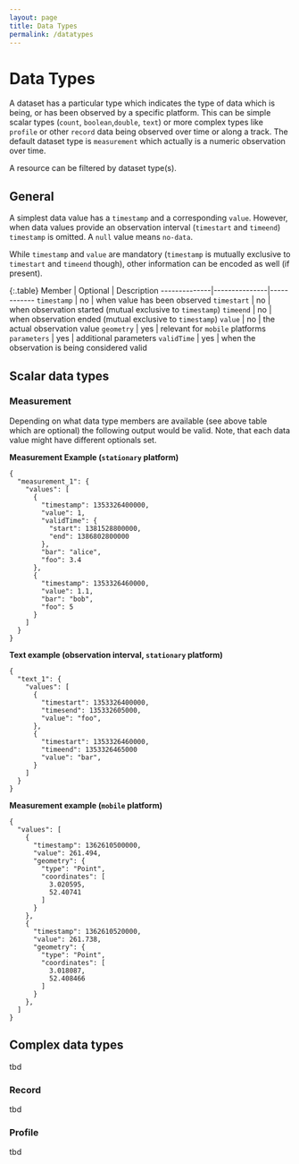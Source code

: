 ```yaml
---
layout: page
title: Data Types
permalink: /datatypes
---
```


# Data Types

A dataset has a particular type which indicates the type of data
which is being, or has been observed by a specific platform. This 
can be simple scalar types (`count`, `boolean`,`double`, `text`)
or more complex types like `profile` or other `record` data being
observed over time or along a track. The default dataset type is 
`measurement` which actually is a numeric observation over time.

A resource can be filtered by dataset type(s).

## General
A simplest data value has a `timestamp` and a corresponding `value`.
However, when data values provide an observation interval (`timestart`
and `timeend`) `timestamp` is omitted.
A `null` value means `no-data`. 

While `timestamp` and `value` are mandatory (`timestamp` is mutually 
exclusive to `timestart` and `timeend` though), other information can
be encoded as well (if present).

{:.table}
Member        | Optional      | Description
--------------|---------------|------------
`timestamp`   | no            | when value has been observed
`timestart`   | no            | when observation started (mutual exclusive to `timestamp`)
`timeend`     | no            | when observation ended (mutual exclusive to `timestamp`)
`value`       | no            | the actual observation value
`geometry`    | yes           | relevant for `mobile` platforms
`parameters`  | yes           | additional parameters
`validTime`   | yes           | when the observation is being considered valid

## Scalar data types

### Measurement
Depending on what data type members are available (see above table which are 
optional) the following output would be valid. Note, that each data value might
have different optionals set.

**Measurement Example (`stationary` platform)**
```
{
  "measurement_1": {
    "values": [
      {
        "timestamp": 1353326400000,
        "value": 1,
        "validTime": {
          "start": 1381528800000,
          "end": 1386802800000
        },
        "bar": "alice",
        "foo": 3.4
      },
      {
        "timestamp": 1353326460000,
        "value": 1.1,
        "bar": "bob",
        "foo": 5
      }
    ]
  }
}
```

**Text example (observation interval, `stationary` platform)**
```
{
  "text_1": {
    "values": [
      {
        "timestart": 1353326400000,
        "timesend": 135332605000,
        "value": "foo",
      },
      {
        "timestart": 1353326460000,
        "timeend": 1353326465000
        "value": "bar",
      }
    ]
  }
}
```

**Measurement example (`mobile` platform)**
```
{
  "values": [
    {
      "timestamp": 1362610500000,
      "value": 261.494,
      "geometry": {
        "type": "Point",
        "coordinates": [
          3.020595,
          52.40741
        ]
      }
    },
    {
      "timestamp": 1362610520000,
      "value": 261.738,
      "geometry": {
        "type": "Point",
        "coordinates": [
          3.018087,
          52.408466
        ]
      }
    },
  ]
}
```
  

## Complex data types
tbd

### Record
tbd

### Profile
tbd
